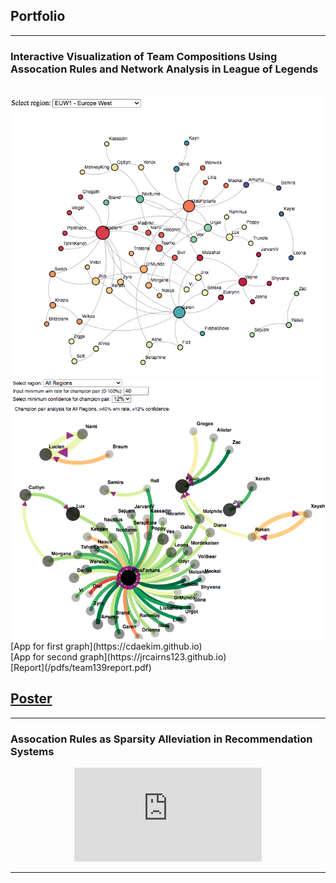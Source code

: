 ## Portfolio

---

### Interactive Visualization of Team Compositions Using Assocation Rules and Network Analysis in League of Legends
<br>
<img src="images/euw_graph2.png?raw=true"/><br>
<img src="images/conf_graph1.png?raw=true"/><br>
[App for first graph](https://cdaekim.github.io)<br>
[App for second graph](https://jrcairns123.github.io)<br>
[Report](/pdfs/team139report.pdf)<br>

[Poster](/pdfs/team139poster.pdf)<br>
---

---

### Assocation Rules as Sparsity Alleviation in Recommendation Systems
<p align="center" width="100%">
    <embed src="https://cdaekim.github.io/portfolio/pdfs/Kim_Christopher_proposal.pdf" type="application/pdf" />
</p>

---

